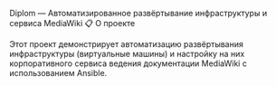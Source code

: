 Diplom — Автоматизированное развёртывание инфраструктуры и сервиса MediaWiki
📋 О проекте

Этот проект демонстрирует автоматизацию развёртывания инфраструктуры (виртуальные машины) и настройку на них корпоративного сервиса ведения документации MediaWiki с использованием Ansible.
